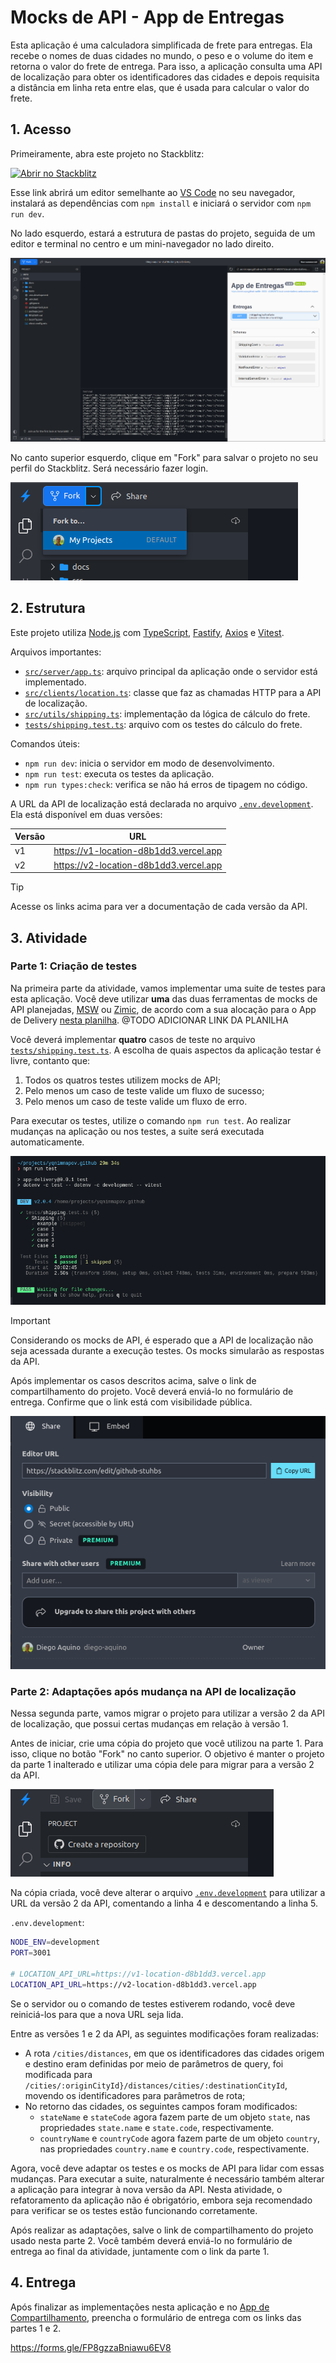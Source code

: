 # Mocks de API - App de Entregas

Esta aplicação é uma calculadora simplificada de frete para entregas. Ela recebe
o nomes de duas cidades no mundo, o peso e o volume do item e retorna o valor do
frete de entrega. Para isso, a aplicação consulta uma API de localização para
obter os identificadores das cidades e depois requisita a distância em linha
reta entre elas, que é usada para calcular o valor do frete.

## 1. Acesso

Primeiramente, abra este projeto no Stackblitz:

[![Abrir no Stackblitz](https://developer.stackblitz.com/img/open_in_stackblitz.svg)](https://stackblitz.com/github/diego-aquino/api-mocking-app-delivery?startScript=dev&file=README.md)

Esse link abrirá um editor semelhante ao
[VS Code](https://code.visualstudio.com) no seu navegador, instalará as
dependências com `npm install` e iniciará o servidor com `npm run dev`.

No lado esquerdo, estará a estrutura de pastas do projeto, seguida de um editor
e terminal no centro e um mini-navegador no lado direito.

![Projeto aberto no Stackblitz](./docs/images/project-opened-on-stackblitz.png)

No canto superior esquerdo, clique em "Fork" para salvar o projeto no seu perfil
do Stackblitz. Será necessário fazer login.

![Botão para cópia do projeto no Stackblitz](./docs/images/stackblitz-fork.png)

## 2. Estrutura

Este projeto utiliza [Node.js](https://nodejs.org) com
[TypeScript](https://www.typescriptlang.org), [Fastify](https://fastify.dev),
[Axios](https://axios-http.com) e [Vitest](https://vitest.dev).

Arquivos importantes:

- [`src/server/app.ts`](./src/server/app.ts): arquivo principal da aplicação
  onde o servidor está implementado.
- [`src/clients/location.ts`](./src/clients/location.ts): classe que faz as
  chamadas HTTP para a API de localização.
- [`src/utils/shipping.ts`](./src/utils/shipping.ts): implementação da lógica de
  cálculo do frete.
- [`tests/shipping.test.ts`](./tests/shipping.test.ts): arquivo com os testes do
  cálculo do frete.

Comandos úteis:

- `npm run dev`: inicia o servidor em modo de desenvolvimento.
- `npm run test`: executa os testes da aplicação.
- `npm run types:check`: verifica se não há erros de tipagem no código.

A URL da API de localização está declarada no arquivo
[`.env.development`](./.env.development). Ela está disponível em duas versões:

| Versão | URL                                    |
| ------ | -------------------------------------- |
| v1     | https://v1-location-d8b1dd3.vercel.app |
| v2     | https://v2-location-d8b1dd3.vercel.app |

> [!TIP]
>
> Acesse os links acima para ver a documentação de cada versão da API.

## 3. Atividade

### Parte 1: Criação de testes

Na primeira parte da atividade, vamos implementar uma suite de testes para esta
aplicação. Você deve utilizar **uma** das duas ferramentas de mocks de API
planejadas, [MSW](https://mswjs.io) ou
[Zimic](https://github.com/zimicjs/zimic), de acordo com a sua alocação para o
App de Delivery [nesta planilha](). @TODO ADICIONAR LINK DA PLANILHA

Você deverá implementar **quatro** casos de teste no arquivo
[`tests/shipping.test.ts`](./tests/shipping.test.ts). A escolha de quais
aspectos da aplicação testar é livre, contanto que:

1. Todos os quatros testes utilizem mocks de API;
2. Pelo menos um caso de teste valide um fluxo de sucesso;
3. Pelo menos um caso de teste valide um fluxo de erro.

Para executar os testes, utilize o comando `npm run test`. Ao realizar mudanças
na aplicação ou nos testes, a suite será executada automaticamente.

![Executando os testes no Stackblitz](./docs/images/stackblitz-tests.png)

> [!IMPORTANT]
>
> Considerando os mocks de API, é esperado que a API de localização não seja
> acessada durante a execução testes. Os mocks simularão as respostas da API.

Após implementar os casos descritos acima, salve o link de compartilhamento do
projeto. Você deverá enviá-lo no formulário de entrega. Confirme que o link está
com visibilidade pública.

![Compartilhando o projeto no Stackblitz](./docs/images/stackblitz-sharing.png)

### Parte 2: Adaptações após mudança na API de localização

Nessa segunda parte, vamos migrar o projeto para utilizar a versão 2 da API de
localização, que possui certas mudanças em relação à versão 1.

Antes de iniciar, crie uma cópia do projeto que você utilizou na parte 1. Para
isso, clique no botão "Fork" no canto superior. O objetivo é manter o projeto da
parte 1 inalterado e utilizar uma cópia dele para migrar para a versão 2 da API.

![Botão para cópia do projeto no Stackblitz](./docs/images/stackblitz-refork.png)

Na cópia criada, você deve alterar o arquivo
[`.env.development`](./.env.development) para utilizar a URL da versão 2 da API,
comentando a linha 4 e descomentando a linha 5.

`.env.development`:

```bash
NODE_ENV=development
PORT=3001

# LOCATION_API_URL=https://v1-location-d8b1dd3.vercel.app
LOCATION_API_URL=https://v2-location-d8b1dd3.vercel.app
```

Se o servidor ou o comando de testes estiverem rodando, você deve reiniciá-los
para que a nova URL seja lida.

Entre as versões 1 e 2 da API, as seguintes modificações foram realizadas:

- A rota `/cities/distances`, em que os identificadores das cidades origem e
  destino eram definidas por meio de parâmetros de query, foi modificada para
  `/cities/:originCityId}/distances/cities/:destinationCityId`, movendo os
  identificadores para parâmetros de rota;
- No retorno das cidades, os seguintes campos foram modificados:
  - `stateName` e `stateCode` agora fazem parte de um objeto `state`, nas
    propriedades `state.name` e `state.code`, respectivamente.
  - `countryName` e `countryCode` agora fazem parte de um objeto `country`, nas
    propriedades `country.name` e `country.code`, respectivamente.

Agora, você deve adaptar os testes e os mocks de API para lidar com essas
mudanças. Para executar a suite, naturalmente é necessário também alterar a
aplicação para integrar à nova versão da API. Nesta atividade, o refatoramento
da aplicação não é obrigatório, embora seja recomendado para verificar se os
testes estão funcionando corretamente.

Após realizar as adaptações, salve o link de compartilhamento do projeto usado
nesta parte 2. Você também deverá enviá-lo no formulário de entrega ao final da
atividade, juntamente com o link da parte 1.

## 4. Entrega

Após finalizar as implementações nesta aplicação e no
[App de Compartilhamento](https://github.com/diego-aquino/api-mocking-app-sharing),
preencha o formulário de entrega com os links das partes 1 e 2.

https://forms.gle/FP8gzzaBniawu6EV8

